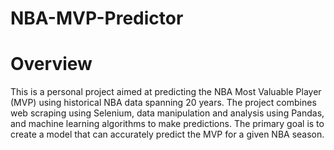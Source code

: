 # NBA-MVP-Predictor

# Overview
This is a personal project aimed at predicting the NBA Most Valuable Player (MVP) using historical NBA data spanning 20 years. The project combines web scraping using Selenium, data manipulation and analysis using Pandas, and machine learning algorithms to make predictions. The primary goal is to create a model that can accurately predict the MVP for a given NBA season.
